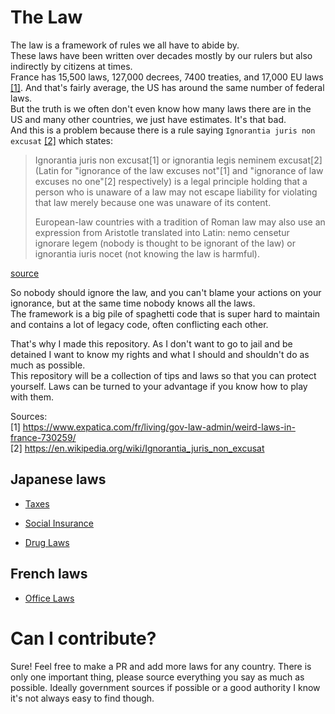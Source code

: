 # The Law


The law is a framework of rules we all have to abide by.  
These laws have been written over decades mostly by our rulers but also indirectly by citizens at times.  
France has 15,500 laws, 127,000 decrees, 7400 treaties, and 17,000 EU laws [[1]](#1). And that's fairly average, the US has around the same number of federal laws.  
But the truth is we often don't even know how many laws there are in the US and many other countries, we just have estimates. It's that bad.  
And this is a problem because there is a rule saying `Ignorantia juris non excusat` [[2]](#2) which states:

<blockquote>
Ignorantia juris non excusat[1] or ignorantia legis neminem excusat[2] (Latin for "ignorance of the law excuses not"[1] and "ignorance of law excuses no one"[2] respectively) is a legal principle holding that a person who is unaware of a law may not escape liability for violating that law merely because one was unaware of its content.

European-law countries with a tradition of Roman law may also use an expression from Aristotle translated into Latin: nemo censetur ignorare legem (nobody is thought to be ignorant of the law) or ignorantia iuris nocet (not knowing the law is harmful). 
</blockquote>

[source](#2)

So nobody should ignore the law, and you can't blame your actions on your ignorance, but at the same time nobody knows all the laws.  
The framework is a big pile of spaghetti code that is super hard to maintain and contains a lot of legacy code, often conflicting each other.

That's why I made this repository. As I don't want to go to jail and be detained I want to know my rights and what I should and shouldn't do as much as possible.  
This repository will be a collection of tips and laws so that you can protect yourself. Laws can be turned to your advantage if you know how to play with them.


Sources:  
<a id="1">[1]</a> https://www.expatica.com/fr/living/gov-law-admin/weird-laws-in-france-730259/  
<a id="2">[2]</a> https://en.wikipedia.org/wiki/Ignorantia_juris_non_excusat


## Japanese laws  

- [Taxes](./Japan/Taxes.md)

- [Social Insurance](./Japan/Social_Insurance.md)  

- [Drug Laws](./Japan/Drug_Laws.md)

## French laws
- [Office Laws](./France/Office.md)



# Can I contribute?

Sure! Feel free to make a PR and add more laws for any country. There is only one important thing, please source everything you say as much as possible. Ideally government sources if possible or a good authority I know it's not always easy to find though.